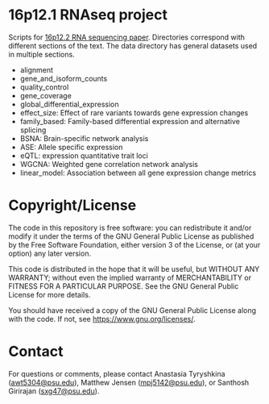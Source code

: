 # 16p12.1 RNAseq project
Scripts for [16p12.2 RNA sequencing paper](https://autism.bx.psu.edu/). Directories correspond with different sections of the text. The data directory has general datasets used in multiple sections.


* alignment
* gene_and_isoform_counts
* quality_control
* gene_coverage
* global_differential_expression
* effect_size: Effect of rare variants towards gene expression changes
* family_based: Family-based differential expression and alternative splicing
* BSNA: Brain-specific network analysis
* ASE: Allele specific expression
* eQTL: expression quantitative trait loci
* WGCNA: Weighted gene correlation network analysis
* linear_model: Association between all gene expression change metrics



# Copyright/License
The code in this repository is free software: you can redistribute it and/or modify
it under the terms of the GNU General Public License as published by
the Free Software Foundation, either version 3 of the License, or
(at your option) any later version.

This code is distributed in the hope that it will be useful,
but WITHOUT ANY WARRANTY; without even the implied warranty of
MERCHANTABILITY or FITNESS FOR A PARTICULAR PURPOSE.  See the
GNU General Public License for more details.

You should have received a copy of the GNU General Public License
along with the code.  If not, see <https://www.gnu.org/licenses/>.

# Contact
For questions or comments, please contact Anastasia Tyryshkina (awt5304@psu.edu), Matthew Jensen (mpj5142@psu.edu), or Santhosh Girirajan (sxg47@psu.edu).
